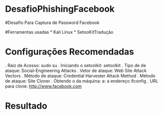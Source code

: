 # DesafioPhishingFacebook

#Desafio Para Captura de Password Facebook

#Ferramentas usadas
° Kali Linux
° SetooKitTradução

# Configurações Recomendadas
. Raiz de Acesso: sudo su
. Iniciando o setoolkit: setoolkit
. Tipo de de ataque: Social-Engineering Attacks
. Vetor de ataque: Web Site Attack Vectors
. Método de ataque: Credential Harvester Attack Method 
. Método de ataque: Site Cloner
. Obtendo o da máquina: a: a endereço ifconfig
. URL para clone: http://www.facebook.com


# Resultado
